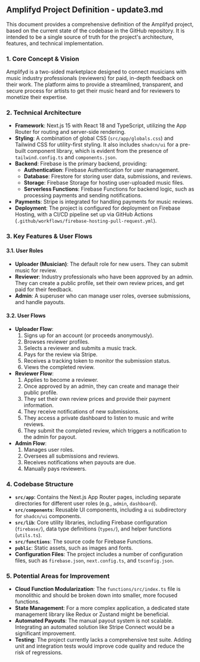 ## Amplifyd Project Definition - update3.md

This document provides a comprehensive definition of the Amplifyd project, based on the current state of the codebase in the GitHub repository. It is intended to be a single source of truth for the project's architecture, features, and technical implementation.

### 1. Core Concept & Vision

Amplifyd is a two-sided marketplace designed to connect musicians with music industry professionals (reviewers) for paid, in-depth feedback on their work. The platform aims to provide a streamlined, transparent, and secure process for artists to get their music heard and for reviewers to monetize their expertise.

### 2. Technical Architecture

- **Framework**: Next.js 15 with React 18 and TypeScript, utilizing the App Router for routing and server-side rendering.
- **Styling**: A combination of global CSS (`src/app/globals.css`) and Tailwind CSS for utility-first styling. It also includes `shadcn/ui` for a pre-built component library, which is evident from the presence of `tailwind.config.ts` and `components.json`.
- **Backend**: Firebase is the primary backend, providing:
    - **Authentication**: Firebase Authentication for user management.
    - **Database**: Firestore for storing user data, submissions, and reviews.
    - **Storage**: Firebase Storage for hosting user-uploaded music files.
    - **Serverless Functions**: Firebase Functions for backend logic, such as processing payments and sending notifications.
- **Payments**: Stripe is integrated for handling payments for music reviews.
- **Deployment**: The project is configured for deployment on Firebase Hosting, with a CI/CD pipeline set up via GitHub Actions (`.github/workflows/firebase-hosting-pull-request.yml`).

### 3. Key Features & User Flows

#### 3.1. User Roles

- **Uploader (Musician)**: The default role for new users. They can submit music for review.
- **Reviewer**: Industry professionals who have been approved by an admin. They can create a public profile, set their own review prices, and get paid for their feedback.
- **Admin**: A superuser who can manage user roles, oversee submissions, and handle payouts.

#### 3.2. User Flows

- **Uploader Flow**:
    1.  Signs up for an account (or proceeds anonymously).
    2.  Browses reviewer profiles.
    3.  Selects a reviewer and submits a music track.
    4.  Pays for the review via Stripe.
    5.  Receives a tracking token to monitor the submission status.
    6.  Views the completed review.
- **Reviewer Flow**:
    1.  Applies to become a reviewer.
    2.  Once approved by an admin, they can create and manage their public profile.
    3.  They set their own review prices and provide their payment information.
    4.  They receive notifications of new submissions.
    5.  They access a private dashboard to listen to music and write reviews.
    6.  They submit the completed review, which triggers a notification to the admin for payout.
- **Admin Flow**:
    1.  Manages user roles.
    2.  Oversees all submissions and reviews.
    3.  Receives notifications when payouts are due.
    4.  Manually pays reviewers.

### 4. Codebase Structure

- **`src/app`**: Contains the Next.js App Router pages, including separate directories for different user roles (e.g., `admin`, `dashboard`).
- **`src/components`**: Reusable UI components, including a `ui` subdirectory for `shadcn/ui` components.
- **`src/lib`**: Core utility libraries, including Firebase configuration (`firebase/`), data type definitions (`types/`), and helper functions (`utils.ts`).
- **`src/functions`**: The source code for Firebase Functions.
- **`public`**: Static assets, such as images and fonts.
- **Configuration Files**: The project includes a number of configuration files, such as `firebase.json`, `next.config.ts`, and `tsconfig.json`.

### 5. Potential Areas for Improvement

- **Cloud Function Modularization**: The `functions/src/index.ts` file is monolithic and should be broken down into smaller, more focused functions.
- **State Management**: For a more complex application, a dedicated state management library like Redux or Zustand might be beneficial.
- **Automated Payouts**: The manual payout system is not scalable. Integrating an automated solution like Stripe Connect would be a significant improvement.
- **Testing**: The project currently lacks a comprehensive test suite. Adding unit and integration tests would improve code quality and reduce the risk of regressions.
